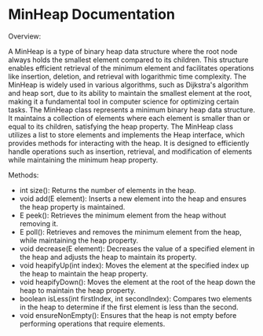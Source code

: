 # MinHeap Documentation

Overview:

A MinHeap is a type of binary heap data structure where the root node always holds the smallest element compared to its children. This structure enables efficient retrieval of the minimum element and facilitates operations like insertion, deletion, and retrieval with logarithmic time complexity. The MinHeap is widely used in various algorithms, such as Dijkstra's algorithm and heap sort, due to its ability to maintain the smallest element at the root, making it a fundamental tool in computer science for optimizing certain tasks. The MinHeap class represents a minimum binary heap data structure. It maintains a collection of elements where each element is smaller than or equal to its children, satisfying the heap property. The MinHeap class utilizes a list to store elements and implements the Heap interface, which provides methods for interacting with the heap. It is designed to efficiently handle operations such as insertion, retrieval, and modification of elements while maintaining the minimum heap property.

Methods: 

* int size(): Returns the number of elements in the heap.
* void add(E element): Inserts a new element into the heap and ensures the heap property is maintained.
* E peek(): Retrieves the minimum element from the heap without removing it.
* E poll(): Retrieves and removes the minimum element from the heap, while maintaining the heap property.
* void decrease(E element): Decreases the value of a specified element in the heap and adjusts the heap to maintain its property.
* void heapifyUp(int index): Moves the element at the specified index up the heap to maintain the heap property.
* void heapifyDown(): Moves the element at the root of the heap down the heap to maintain the heap property.
* boolean isLess(int firstIndex, int secondIndex): Compares two elements in the heap to determine if the first element is less than the second.
* void ensureNonEmpty(): Ensures that the heap is not empty before performing operations that require elements.
